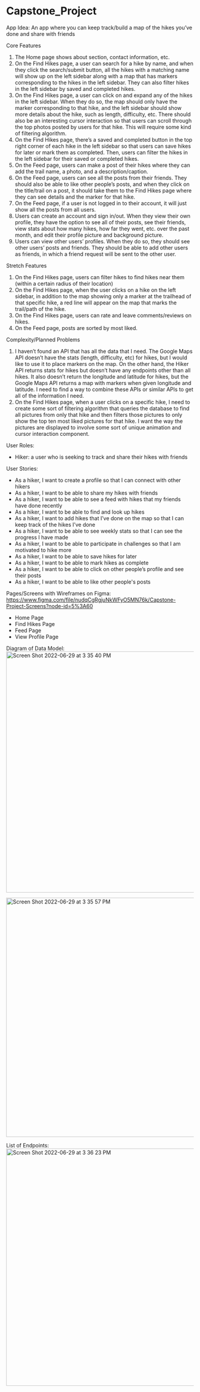 # Capstone_Project
App Idea: An app where you can keep track/build a map of the hikes you’ve done and share with friends

Core Features
1. The Home page shows about section, contact information, etc.
2. On the Find Hikes page, a user can search for a hike by name, and when they click the search/submit button, all the hikes with a matching name will show up on the left sidebar along with a map that has markers corresponding to the hikes in the left sidebar. They can also filter hikes in the left sidebar by saved and completed hikes.
3. On the Find Hikes page, a user can click on and expand any of the hikes in the left sidebar. When they do so, the map should only have the marker corresponding to that hike, and the left sidebar should show more details about the hike, such as length, difficulty, etc. There should also be an interesting cursor interaction so that users can scroll through the top photos posted by users for that hike. This will require some kind of filtering algorithm.
4. On the Find Hikes page, there’s a saved and completed button in the top right corner of each hike in the left sidebar so that users can save hikes for later or mark them as completed. Then, users can filter the hikes in the left sidebar for their saved or completed hikes.
5. On the Feed page, users can make a post of their hikes where they can add the trail name, a photo, and a description/caption.
6. On the Feed page, users can see all the posts from their friends. They should also be able to like other people’s posts, and when they click on the title/trail on a post, it should take them to the Find Hikes page where they can see details and the marker for that hike.
7. On the Feed page, if a user is not logged in to their account, it will just show all the posts from all users.
8. Users can create an account and sign in/out. When they view their own profile, they have the option to see all of their posts, see their friends, view stats about how many hikes, how far they went, etc. over the past month, and edit their profile picture and background picture.
9. Users can view other users’ profiles. When they do so, they should see other users’ posts and friends. They should be able to add other users as friends, in which a friend request will be sent to the other user.

Stretch Features
1. On the Find Hikes page, users can filter hikes to find hikes near them (within a certain radius of their location)
2. On the Find Hikes page, when the user clicks on a hike on the left sidebar, in addition to the map showing only a marker at the trailhead of that specific hike, a red line will appear on the map that marks the trail/path of the hike.
3. On the Find Hikes page, users can rate and leave comments/reviews on hikes.
4. On the Feed page, posts are sorted by most liked.

Complexity/Planned Problems
1. I haven’t found an API that has all the data that I need. The Google Maps API doesn’t have the stats (length, difficulty, etc) for hikes, but I would like to use it to place markers on the map. On the other hand, the Hiker API returns stats for hikes but doesn’t have any endpoints other than all hikes. It also doesn’t return the longitude and latitude for hikes, but the Google Maps API returns a map with markers when given longitude and latitude. I need to find a way to combine these APIs or similar APIs to get all of the information I need.
2. On the Find Hikes page, when a user clicks on a specific hike, I need to create some sort of filtering algorithm that queries the database to find all pictures from only that hike and then filters those pictures to only show the top ten most liked pictures for that hike. I want the way the pictures are displayed to involve some sort of unique animation and cursor interaction component.

User Roles:
- Hiker: a user who is seeking to track and share their hikes with friends

User Stories:
- As a hiker, I want to create a profile so that I can connect with other hikers
- As a hiker, I want to be able to share my hikes with friends
- As a hiker, I want to be able to see a feed with hikes that my friends have done recently
- As a hiker, I want to be able to find and look up hikes
- As a hiker, I want to add hikes that I’ve done on the map so that I can keep track of the hikes I’ve done
- As a hiker, I want to be able to see weekly stats so that I can see the progress I have made
- As a hiker, I want to be able to participate in challenges so that I am motivated to hike more
- As a hiker, I want to be able to save hikes for later
- As a hiker, I want to be able to mark hikes as complete
- As a hiker, I want to be able to click on other people’s profile and see their posts
- As a hiker, I want to be able to like other people's posts

Pages/Screens with Wireframes on Figma:
https://www.figma.com/file/nudqCgRgjuNkWFyO5MN76k/Capstone-Project-Screens?node-id=5%3A60
- Home Page
- Find Hikes Page
- Feed Page
- View Profile Page

Diagram of Data Model:
<img width="645" alt="Screen Shot 2022-06-29 at 3 35 40 PM" src="https://user-images.githubusercontent.com/86620096/176557214-1c7bea84-c16b-4855-9f80-b68406021824.png">

<img width="640" alt="Screen Shot 2022-06-29 at 3 35 57 PM" src="https://user-images.githubusercontent.com/86620096/176557237-bbf7f8b3-546b-47cf-8662-5a3b00758e44.png">


List of Endpoints:
<img width="635" alt="Screen Shot 2022-06-29 at 3 36 23 PM" src="https://user-images.githubusercontent.com/86620096/176557279-57d632d2-6f1f-4fbb-987a-8527182aac1a.png">

